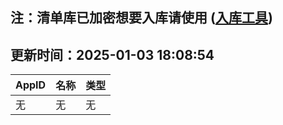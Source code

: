 ## 注：清单库已加密想要入库请使用 ([入库工具](https://github.com/BlankTMing/ManifestAutoUpdate/releases))

## 更新时间：2025-01-03 18:08:54
| AppID | 名称 | 类型  |
| :-------------------- | :----------------------------- | :----------- |
| 无 | 无 | 无 |
